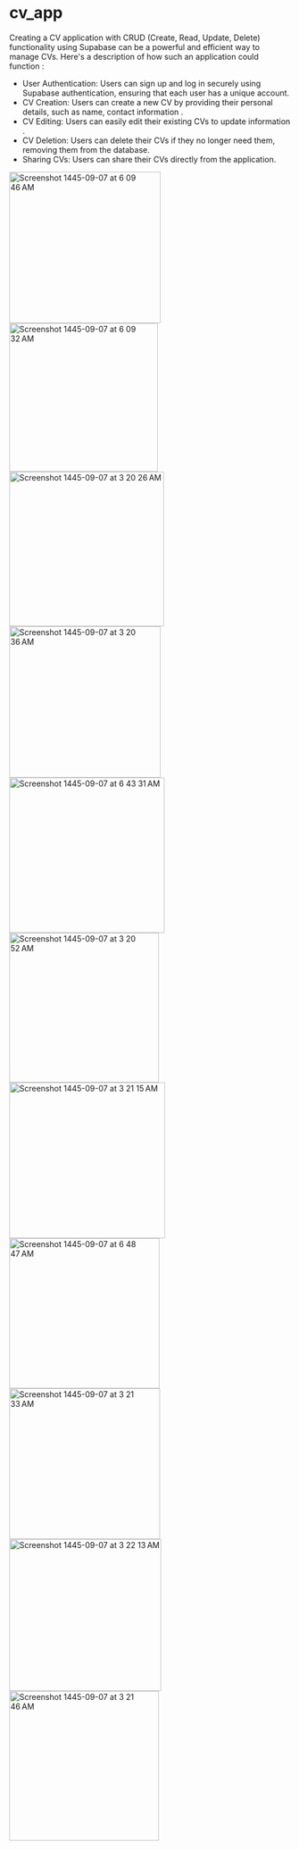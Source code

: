 # cv_app

Creating a CV application with CRUD (Create, Read, Update, Delete) functionality using Supabase can be a powerful and efficient way to manage CVs. Here's a description of how such an application could function :

- User Authentication: Users can sign up and log in securely using Supabase authentication, ensuring that each user has a unique account.
- CV Creation: Users can create a new CV by providing their personal details, such as name, contact information .
- CV Editing: Users can easily edit their existing CVs to update information .
- CV Deletion: Users can delete their CVs if they no longer need them, removing them from the database.
- Sharing CVs: Users can share their CVs directly from the application.
  
<img width="271" alt="Screenshot 1445-09-07 at 6 09 46 AM" src="https://github.com/maramnaif/Project-7/assets/123784913/687cbcd5-4ff2-4716-873f-7afbd55a82b2">



<img width="266" alt="Screenshot 1445-09-07 at 6 09 32 AM" src="https://github.com/maramnaif/Project-7/assets/123784913/8aed6af8-3c80-4751-995b-a7037f8bfad7">



<img width="277" alt="Screenshot 1445-09-07 at 3 20 26 AM" src="https://github.com/maramnaif/Project-7/assets/123784913/33da6664-9cd7-4975-b389-4d3d6bf1f374">



<img width="271" alt="Screenshot 1445-09-07 at 3 20 36 AM" src="https://github.com/maramnaif/Project-7/assets/123784913/7a7be262-ac6d-4890-8c10-f0cb82c8e19b">



<img width="278" alt="Screenshot 1445-09-07 at 6 43 31 AM" src="https://github.com/maramnaif/Project-7/assets/123784913/e4b111c1-b184-4d95-94ae-238e215971c6">



<img width="268" alt="Screenshot 1445-09-07 at 3 20 52 AM" src="https://github.com/maramnaif/Project-7/assets/123784913/8a184270-02ee-4cbe-a7d3-1e4bdda67544">



<img width="279" alt="Screenshot 1445-09-07 at 3 21 15 AM" src="https://github.com/maramnaif/Project-7/assets/123784913/5b94eac3-d76f-42d2-a341-5bd155bb2f72">



<img width="269" alt="Screenshot 1445-09-07 at 6 48 47 AM" src="https://github.com/maramnaif/Project-7/assets/123784913/99027628-cdd3-4618-b593-e1d84f2351db">




<img width="270" alt="Screenshot 1445-09-07 at 3 21 33 AM" src="https://github.com/maramnaif/Project-7/assets/123784913/2e69e37e-29b6-42ae-93f2-0c20e8ae0b38">




<img width="272" alt="Screenshot 1445-09-07 at 3 22 13 AM" src="https://github.com/maramnaif/Project-7/assets/123784913/86d6bec2-3107-4619-b0f6-b660d1d553aa">



<img width="268" alt="Screenshot 1445-09-07 at 3 21 46 AM" src="https://github.com/maramnaif/Project-7/assets/123784913/c6478259-3807-49d7-8fc5-69db29f41ff0">
